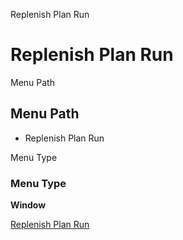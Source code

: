 
Replenish Plan Run
# Replenish Plan Run



Menu Path
## Menu Path



- Replenish Plan Run

Menu Type
### Menu Type

**Window**


[Replenish Plan Run](../../window-replenish-plan-run.md)
